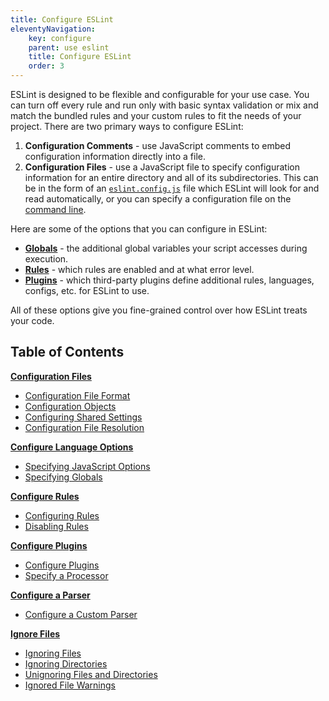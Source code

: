 ```yaml
---
title: Configure ESLint
eleventyNavigation:
    key: configure
    parent: use eslint
    title: Configure ESLint
    order: 3
---
```


ESLint is designed to be flexible and configurable for your use case. You can turn off every rule and run only with basic syntax validation or mix and match the bundled rules and your custom rules to fit the needs of your project. There are two primary ways to configure ESLint:

1. **Configuration Comments** - use JavaScript comments to embed configuration information directly into a file.
2. **Configuration Files** - use a JavaScript file to specify configuration information for an entire directory and all of its subdirectories. This can be in the form of an [`eslint.config.js`](./configuration-files) file which ESLint will look for and read automatically, or you can specify a configuration file on the [command line](../command-line-interface).

Here are some of the options that you can configure in ESLint:

- [**Globals**](./language-options#specifying-globals) - the additional global variables your script accesses during execution.
- [**Rules**](rules) - which rules are enabled and at what error level.
- [**Plugins**](plugins) - which third-party plugins define additional rules, languages, configs, etc. for ESLint to use.

All of these options give you fine-grained control over how ESLint treats your code.

## Table of Contents

[**Configuration Files**](configuration-files)

- [Configuration File Format](./configuration-files#configuration-file)
- [Configuration Objects](./configuration-files#configuration-objects)
- [Configuring Shared Settings](./configuration-files#configuring-shared-settings)
- [Configuration File Resolution](./configuration-files#configuration-file-resolution)

[**Configure Language Options**](language-options)

- [Specifying JavaScript Options](./language-options#specifying-javascript-options)
- [Specifying Globals](./language-options#specifying-globals)

[**Configure Rules**](rules)

- [Configuring Rules](./rules)
- [Disabling Rules](./rules#disabling-rules)

[**Configure Plugins**](plugins)

- [Configure Plugins](./plugins#configure-plugins)
- [Specify a Processor](./plugins#specify-a-processor)

[**Configure a Parser**](./parser)

- [Configure a Custom Parser](./parser#configure-a-custom-parser)

[**Ignore Files**](ignore)

- [Ignoring Files](./ignore#ignoring-files)
- [Ignoring Directories](./ignore#ignoring-directories)
- [Unignoring Files and Directories](./ignore#unignoring-files-and-directories)
- [Ignored File Warnings](./ignore#ignored-file-warnings)
